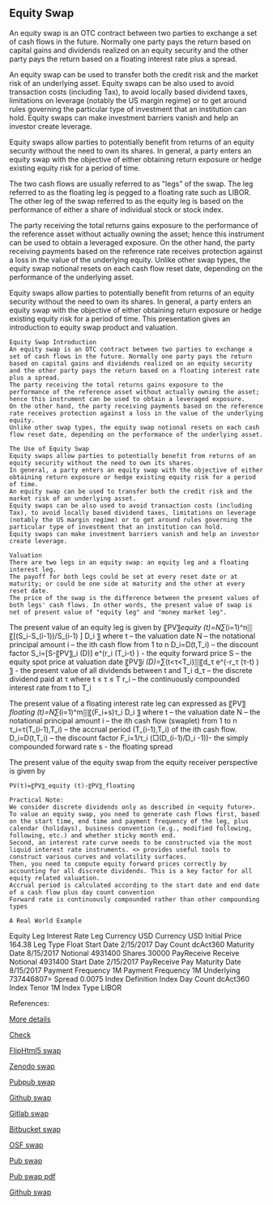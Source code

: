 ## Equity Swap
   
An equity swap is an OTC contract between two parties to exchange a set of cash flows in the future. Normally one party pays the return based on capital gains and dividends realized on an equity security and the other party pays the return based on a floating interest rate plus a spread. 

An equity swap can be used to transfer both the credit risk and the market risk of an underlying asset. Equity swaps can be also used to avoid transaction costs (including Tax), to avoid locally based dividend taxes, limitations on leverage (notably the US margin regime) or to get around rules governing the particular type of investment that an institution can hold. Equity swaps can make investment barriers vanish and help an investor create leverage. 

Equity swaps allow parties to potentially benefit from returns of an equity security without the need to own its shares. In general, a party enters an equity swap with the objective of either obtaining return exposure or hedge existing equity risk for a period of time. 

The two cash flows are usually referred to as "legs" of the swap. The leg referred to as the floating leg is pegged to a floating rate such as LIBOR. The other leg of the swap referred to as the equity leg is based on the performance of either a share of individual stock or stock index. 

The party receiving the total returns gains exposure to the performance of the reference asset without actually owning the asset; hence this instrument can be used to obtain a leveraged exposure. On the other hand, the party receiving payments based on the reference rate receives protection against a loss in the value of the underlying equity. Unlike other swap types, the equity swap notional resets on each cash flow reset date, depending on the performance of the underlying asset.

Equity swaps allow parties to potentially benefit from returns of an equity security without the need to own its shares. In general, a party enters an equity swap with the objective of either obtaining return exposure or hedge existing equity risk for a period of time. This presentation gives an introduction to equity swap product and valuation. 

	Equity Swap Introduction
	An equity swap is an OTC contract between two parties to exchange a set of cash flows in the future. Normally one party pays the return based on capital gains and dividends realized on an equity security and the other party pays the return based on a floating interest rate plus a spread. 
	The party receiving the total returns gains exposure to the performance of the reference asset without actually owning the asset; hence this instrument can be used to obtain a leveraged exposure.
	On the other hand, the party receiving payments based on the reference rate receives protection against a loss in the value of the underlying equity. 
	Unlike other swap types, the equity swap notional resets on each cash flow reset date, depending on the performance of the underlying asset.

	The Use of Equity Swap
	Equity swaps allow parties to potentially benefit from returns of an equity security without the need to own its shares.
	In general, a party enters an equity swap with the objective of either obtaining return exposure or hedge existing equity risk for a period of time. 
	An equity swap can be used to transfer both the credit risk and the market risk of an underlying asset. 
	Equity swaps can be also used to avoid transaction costs (including Tax), to avoid locally based dividend taxes, limitations on leverage (notably the US margin regime) or to get around rules governing the particular type of investment that an institution can hold.  
	Equity swaps can make investment barriers vanish and help an investor create leverage.

	Valuation
	There are two legs in an equity swap: an equity leg and a floating interest leg. 
	The payoff for both legs could be set at every reset date or at maturity; or could be one side at maturity and the other at every reset date. 
	The price of the swap is the difference between the present values of both legs' cash flows. In other words, the present value of swap is net of present value of "equity leg" and "money market leg".

The present value of an equity leg is given by
〖PV〗_equity (t)=N∑_(i=1)^n▒〖[(S_i-S_(i-1))/S_(i-1) ] D_i 〗
where
	t   –  the valuation date
	N  – the notational principal amount
	i  –  the ith cash flow from 1 to n
	D_i=D(t,T_i)  –  the discount factor
S_i=[S-〖PV〗_i (D)] e^(r_i (T_i-t) )   - the equity forward price
	S – the equity spot price at valuation date
	〖PV〗_i (D)=∑_(t<τ<T_i)▒〖d_τ e^(-r_τ (τ-t) ) 〗   - the present value of all dividends between t and T_i
	d_τ – the discrete dividend paid at τ where t ≤ τ ≤ T
	r_i – the continuously compounded interest rate from t to T_i

The present value of a floating interest rate leg can expressed as
〖PV〗_floating (t)=N∑_(i=1)^m▒〖(F_i+s)τ_i D_i 〗
where
	t   –  the valuation date
	N  – the notational principal amount
	i  –  the ith cash flow (swaplet) from 1 to n
	τ_i=τ(T_(i-1),T_i) – the accrual period (T_(i-1),T_i) of the ith cash flow.
	D_i=D(t,T_i)    –  the discount factor
	   F_i=1/τ_i  (□(D_(i-1)/D_i -1))- the simply compounded forward rate
	s  - the floating spread

The present value of the equity swap from the equity receiver perspective is given by

	PV(t)=〖PV〗_equity (t)-〖PV〗_floating

	Practical Note:
	We consider discrete dividends only as described in <equity future>. 
	To value an equity swap, you need to generate cash flows first, based on the start time, end time and payment frequency of the leg, plus calendar (holidays), business convention (e.g., modified following, following, etc.) and whether sticky month end.
	Second, an interest rate curve needs to be constructed via the most liquid interest rate instruments. <> provides useful tools to construct various curves and volatility surfaces.
	Then, you need to compute equity forward prices correctly by accounting for all discrete dividends. This is a key factor for all equity related valuation.
	Accrual period is calculated according to the start date and end date of a cash flow plus day count convention 
	Forward rate is continuously compounded rather than other compounding types

	A Real World Example
Equity Leg	Interest Rate Leg
Currency	USD	Currency	USD
Initial Price	164.38	Leg Type	Float
Start Date	2/15/2017	Day Count	dcAct360
Maturity Date	8/15/2017	Notional	4931400
Shares	30000	PayReceive	Receive
Notional	4931400	Start Date	2/15/2017
PayReceive	Pay	Maturity Date	8/15/2017
Payment Frequency	1M	Payment Frequency	1M
Underlying	737446807=	Spread	0.0075
		Index Definition
		Index Day Count	dcAct360
		Index Tenor	1M
		Index Type	LIBOR


References:
   
[More details](./EqSwap-7.pdf)
   
[Check](https://finpricing.com/lib/EqSwap.html)
   
[FlipHtml5 swap](https://fliphtml5.com/download/download-pdf-file.php?str=x0DZh9GTud3bENXamYTNxgDN5ITPkl0av9mY)
   
[Zenodo swap](https://zenodo.org/record/3948310/files/EqSwap-7.pdf)
   
[Pubpub swap](https://david.pubpub.org/pub/hmpp2r25/download/pdf)
   
[Github swap](https://github.com/alanwhite1203/eqSwap/raw/main/EqSwap-7.pdf)
   
[Gitlab swap](https://gitlab.com/finance15/eqswap/-/raw/master/EqSwap-7.pdf)
   
[Bitbucket swap](https://bitbucket.org/cmrm11/eqswap/downloads/EqSwap-7.pdf)
   
[OSF swap](https://osf.io/72693/download)

[Pub swap](https://david.pubpub.org/pub/hmpp2r25/release/1)

[Pub swap pdf](https://assets.pubpub.org/w6vjqzmn/21596290318664.pdf)

[Github swap](https://github.com/alanwhite1203/eqSwap/raw/main/EqSwap-7.pdf)

